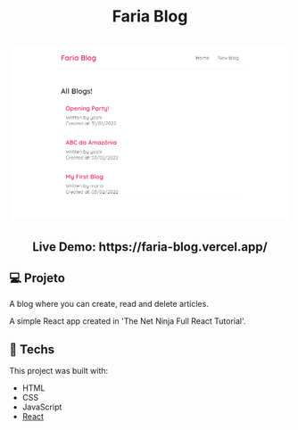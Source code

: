 <h1 align="center">Faria Blog</h1>

<h1 align="center">
    <img alt="Faria Blog Homepage" title="Faria Blog Homepage" src="./fariablog-homepage.png" width="700px"  />
</h1>

<h2 align="center">Live Demo: https://faria-blog.vercel.app/ </h2>

## 💻 Projeto

A blog where you can create, read and delete articles.

A simple React app created in 'The Net Ninja Full React Tutorial'.

## 🚀 Techs

This project was built with:

- HTML
- CSS
- JavaScript
- [React](https://reactjs.org)
